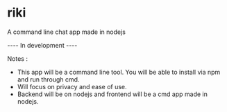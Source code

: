 riki
====

A command line chat app made in nodejs

---- In development ----

Notes :

* This app will be a command line tool. You will be able to install via npm and run through cmd.
* Will focus on privacy and ease of use.
* Backend will be on nodejs and frontend will be a cmd app made in nodejs.